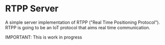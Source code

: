 # RTPP Server

A simple server implementation of RTPP ("Real Time Positioning Protocol"). RTPP is going to be an IoT protocol 
that aims real time communication.

IMPORTANT: This is work in progress
